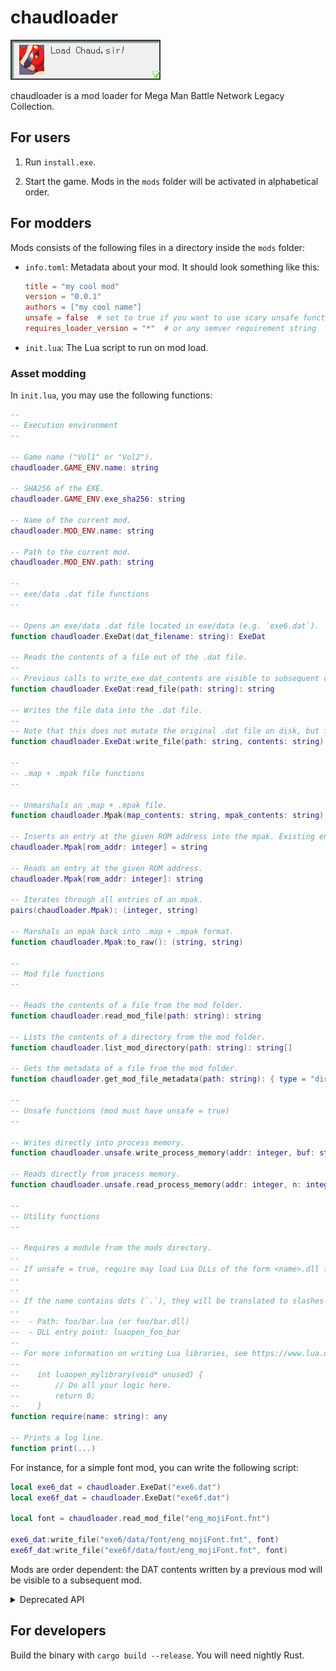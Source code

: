 # chaudloader

![](loadchaud.png)

chaudloader is a mod loader for Mega Man Battle Network Legacy Collection.

## For users

1. Run `install.exe`.

2. Start the game. Mods in the `mods` folder will be activated in alphabetical order.

## For modders

Mods consists of the following files in a directory inside the `mods` folder:

-   `info.toml`: Metadata about your mod. It should look something like this:

    ```toml
    title = "my cool mod"
    version = "0.0.1"
    authors = ["my cool name"]
    unsafe = false  # set to true if you want to use scary unsafe functions
    requires_loader_version = "*"  # or any semver requirement string
    ```

-   `init.lua`: The Lua script to run on mod load.

### Asset modding

In `init.lua`, you may use the following functions:

```lua
--
-- Execution environment
--

-- Game name ("Vol1" or "Vol2").
chaudloader.GAME_ENV.name: string

-- SHA256 of the EXE.
chaudloader.GAME_ENV.exe_sha256: string

-- Name of the current mod.
chaudloader.MOD_ENV.name: string

-- Path to the current mod.
chaudloader.MOD_ENV.path: string

--
-- exe/data .dat file functions
--

-- Opens an exe/data .dat file located in exe/data (e.g. `exe6.dat`).
function chaudloader.ExeDat(dat_filename: string): ExeDat

-- Reads the contents of a file out of the .dat file.
--
-- Previous calls to write_exe_dat_contents are visible to subsequent calls to read_exe_dat_contents.
function chaudloader.ExeDat:read_file(path: string): string

-- Writes the file data into the .dat file.
--
-- Note that this does not mutate the original .dat file on disk, but for all intents and purposes to both the game and the mod loader it does.
function chaudloader.ExeDat:write_file(path: string, contents: string): string

--
-- .map + .mpak file functions
--

-- Unmarshals an .map + .mpak file.
function chaudloader.Mpak(map_contents: string, mpak_contents: string): Mpak

-- Inserts an entry at the given ROM address into the mpak. Existing entries will be clobbered. If contents is nil, the entry will be deleted.
chaudloader.Mpak[rom_addr: integer] = string

-- Reads an entry at the given ROM address.
chaudloader.Mpak[rom_addr: integer]: string

-- Iterates through all entries of an mpak.
pairs(chaudloader.Mpak): (integer, string)

-- Marshals an mpak back into .map + .mpak format.
function chaudloader.Mpak:to_raw(): (string, string)

--
-- Mod file functions
--

-- Reads the contents of a file from the mod folder.
function chaudloader.read_mod_file(path: string): string

-- Lists the contents of a directory from the mod folder.
function chaudloader.list_mod_directory(path: string): string[]

-- Gets the metadata of a file from the mod folder.
function chaudloader.get_mod_file_metadata(path: string): { type = "dir" | "file", size = integer }

--
-- Unsafe functions (mod must have unsafe = true)
--

-- Writes directly into process memory.
function chaudloader.unsafe.write_process_memory(addr: integer, buf: string)

-- Reads directly from process memory.
function chaudloader.unsafe.read_process_memory(addr: integer, n: integer): string

--
-- Utility functions
--

-- Requires a module from the mods directory.
--
-- If unsafe = true, require may load Lua DLLs of the form <name>.dll from the mods directory.
--
--
-- If the name contains dots (`.`), they will be translated to slashes for paths (`/`). If the name is for a Lua DLL, they will be replaced with underscores (`_`) in the loader function. For example, for a library named `foo.bar`:
--
--  - Path: foo/bar.lua (or foo/bar.dll)
--  - DLL entry point: luaopen_foo_bar
--
-- For more information on writing Lua libraries, see https://www.lua.org/pil/26.2.html. If you don't particularly feel like using any Lua features, you may define your luaopen function like so:
--
--    int luaopen_mylibrary(void* unused) {
--        // Do all your logic here.
--        return 0;
--    }
function require(name: string): any

-- Prints a log line.
function print(...)
```

For instance, for a simple font mod, you can write the following script:

```lua
local exe6_dat = chaudloader.ExeDat("exe6.dat")
local exe6f_dat = chaudloader.ExeDat("exe6f.dat")

local font = chaudloader.read_mod_file("eng_mojiFont.fnt")

exe6_dat:write_file("exe6/data/font/eng_mojiFont.fnt", font)
exe6f_dat:write_file("exe6f/data/font/eng_mojiFont.fnt", font)
```

Mods are order dependent: the DAT contents written by a previous mod will be visible to a subsequent mod.

<details>
<summary>Deprecated API</summary>

```lua
-- Loads a library from the mod folder and call its chaudloader_init function.
--
--     chaudloader_init: unsafe extern "system" fn(userdata: *const u8, n: usize) -> bool
--
-- Deprecated: See |require|.
function chaudloader.unsafe.init_mod_dll(path: string, userdata: string)

-- Reads the contents of a file out of a .dat file located in exe/data (e.g. `exe6.dat`).
--
-- Previous calls to write_exe_dat_contents are visible to subsequent calls to read_exe_dat_contents.
--
-- Deprecated: See |chaudloader.ExeDat:read_file|.
function bnlc_mod_loader.read_exe_dat_contents(dat_filename: string, path: string): string

-- Writes the given data into a zip .dat file located in exe/data.
--
-- Note that this does not mutate the original .dat file on disk, but for all intents and purposes to both the game and the mod loader it does.
--
-- Deprecated: See |chaudloader.ExeDat:write_file|.
function bnlc_mod_loader.write_exe_dat_contents(dat_filename: string, path: string, contents: string)

-- Reads the contents of a file from the mod folder.
--
-- Deprecated: See |chaudloader.read_mod_file|.
function bnlc_mod_loader.read_mod_contents(path: string): string
```

</details>

## For developers

Build the binary with `cargo build --release`. You will need nightly Rust.
